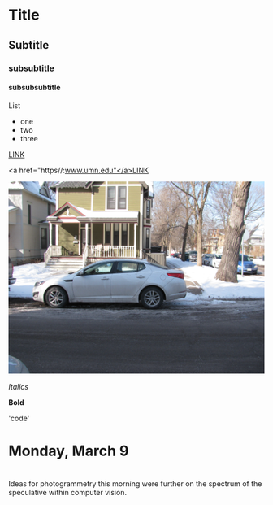 # Title
## Subtitle
### subsubtitle
#### subsubsubtitle

List
* one
* two
* three

[LINK](https//:www.umn.edu)

<a href="https//:www.umn.edu"</a>LINK</a>

![IMAGE](image/IMG_6449.JPG)

*Italics*

**Bold**

'code'



# Monday, March 9

#

Ideas for photogrammetry this morning were further on the spectrum of the speculative within computer vision. 

